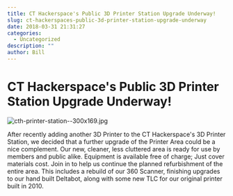 ```yaml
---
title: CT Hackerspace's Public 3D Printer Station Upgrade Underway!
slug: ct-hackerspaces-public-3d-printer-station-upgrade-underway
date: 2018-03-31 21:31:27
categories:
  - Uncategorized
description: ""
author: Bill
---
```


# CT Hackerspace's Public 3D Printer Station Upgrade Underway!

![cth-printer-station--300x169.jpg](/uploads/2018/03/cth-printer-station--300x169.jpg)

After recently adding another 3D Printer to the CT Hackerspace's 3D Printer Station, we decided that a further upgrade of the Printer Area could be a nice complement. Our new, cleaner, less cluttered area is ready for use by members and public alike. Equipment is available free of charge; Just cover materials cost. Join in to help us continue the planned refurbishment of the entire area. This includes a rebuild of our 360 Scanner, finishing upgrades to our hand built Deltabot, along with some new TLC for our original printer built in 2010.

